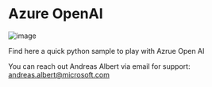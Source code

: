 # Azure OpenAI

![image](https://github.com/START-Hack/SIX_STARTHACK24/assets/128060007/3a57acff-874f-4b9f-bb29-9ea8018847ba)

Find here a quick python sample to play with Azrue Open AI

You can reach out Andreas Albert via email for support: andreas.albert@microsoft.com
